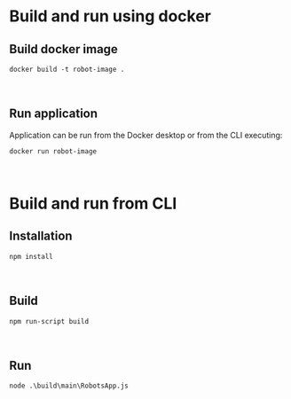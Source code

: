 # Build and run using docker

## Build docker image

```
docker build -t robot-image .
```
&nbsp;
&nbsp;
## Run application

Application can be run from the Docker desktop or from the CLI executing:

```
docker run robot-image
```
&nbsp;
&nbsp;
# Build and run from CLI
## Installation
```
npm install
```
&nbsp;
&nbsp;

## Build
```
npm run-script build
```
&nbsp;
&nbsp;

## Run
```
node .\build\main\RobotsApp.js
```
